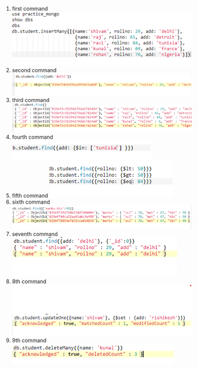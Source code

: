1. first command 
![](https://github.com/shivam30072/mongodb_commands/blob/main/mongo1.png?raw=true)
2. second command
![](https://github.com/shivam30072/mongodb_commands/blob/main/mongo2.png?raw=true)
3. third command
![](https://github.com/shivam30072/mongodb_commands/blob/main/mongo3.png?raw=true)
4. fourth command
![](https://github.com/shivam30072/mongodb_commands/blob/main/mongo4.png?raw=true)
5. fifth command
![](https://github.com/shivam30072/mongodb_commands/blob/main/mongo5.png?raw=true)
6. sixth command
![](https://github.com/shivam30072/mongodb_commands/blob/main/mongo6.png?raw=true)
7. seventh command
![](https://github.com/shivam30072/mongodb_commands/blob/main/mogo7.png?raw=true)
8. 8th command
![](https://github.com/shivam30072/mongodb_commands/blob/main/mongo8.png?raw=true)
9. 9th command
![](https://github.com/shivam30072/mongodb_commands/blob/main/mongo9.png?raw=true)

